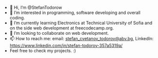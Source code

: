 - 👋 Hi, I’m @StefanTodorow
- 👀 I’m interested in programming, software developing and overall coding.
- 🌱 I’m currently learning Electronics at Technical University of Sofia and on the side web development at freecodecamp.org.
- 💞️ I’m looking to collaborate on web development.
- 📫 How to reach me: email: stefan_cvetanov_todorov@abv.bg, LinkedIn: https://www.linkedin.com/in/stefan-todorov-357a5319a/
- Feel free to check my projects. :)

<!---
StefanTodorow/StefanTodorow is a ✨ special ✨ repository because its `README.md` (this file) appears on your GitHub profile.
You can click the Preview link to take a look at your changes.
--->
